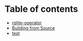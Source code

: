 # Table of contents

* [rqlite-operator](README.md)
* [Building from Source](building-from-source.md)
* [test](test.md)

